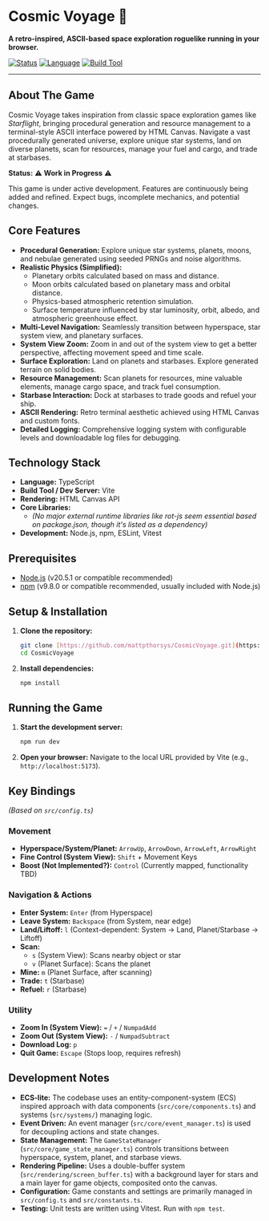 # Cosmic Voyage 🚀

**A retro-inspired, ASCII-based space exploration roguelike running in your browser.**

[![Status](https://img.shields.io/badge/status-🚧%20Work%20in%20Progress-yellow)](https://github.com/mattpthorsys/CosmicVoyage)
[![Language](https://img.shields.io/badge/language-TypeScript-blue)](https://www.typescriptlang.org/)
[![Build Tool](https://img.shields.io/badge/build-Vite-purple)](https://vitejs.dev/)

---

## About The Game

Cosmic Voyage takes inspiration from classic space exploration games like *Starflight*, bringing procedural generation and resource management to a terminal-style ASCII interface powered by HTML Canvas. Navigate a vast procedurally generated universe, explore unique star systems, land on diverse planets, scan for resources, manage your fuel and cargo, and trade at starbases.

**Status:** ⚠️ **Work in Progress** ⚠️

This game is under active development. Features are continuously being added and refined. Expect bugs, incomplete mechanics, and potential changes.

## Core Features

* **Procedural Generation:** Explore unique star systems, planets, moons, and nebulae generated using seeded PRNGs and noise algorithms.
* **Realistic Physics (Simplified):**
    * Planetary orbits calculated based on mass and distance.
    * Moon orbits calculated based on planetary mass and orbital distance.
    * Physics-based atmospheric retention simulation.
    * Surface temperature influenced by star luminosity, orbit, albedo, and atmospheric greenhouse effect.
* **Multi-Level Navigation:** Seamlessly transition between hyperspace, star system view, and planetary surfaces.
* **System View Zoom:** Zoom in and out of the system view to get a better perspective, affecting movement speed and time scale.
* **Surface Exploration:** Land on planets and starbases. Explore generated terrain on solid bodies.
* **Resource Management:** Scan planets for resources, mine valuable elements, manage cargo space, and track fuel consumption.
* **Starbase Interaction:** Dock at starbases to trade goods and refuel your ship.
* **ASCII Rendering:** Retro terminal aesthetic achieved using HTML Canvas and custom fonts.
* **Detailed Logging:** Comprehensive logging system with configurable levels and downloadable log files for debugging.

## Technology Stack

* **Language:** TypeScript
* **Build Tool / Dev Server:** Vite
* **Rendering:** HTML Canvas API
* **Core Libraries:**
    * *(No major external runtime libraries like rot-js seem essential based on package.json, though it's listed as a dependency)*
* **Development:** Node.js, npm, ESLint, Vitest

## Prerequisites

* [Node.js](https://nodejs.org/) (v20.5.1 or compatible recommended)
* [npm](https://www.npmjs.com/) (v9.8.0 or compatible recommended, usually included with Node.js)

## Setup & Installation

1.  **Clone the repository:**
    ```bash
    git clone [https://github.com/mattpthorsys/CosmicVoyage.git](https://github.com/mattpthorsys/CosmicVoyage.git)
    cd CosmicVoyage
    ```
   
2.  **Install dependencies:**
    ```bash
    npm install
    ```
   

## Running the Game

1.  **Start the development server:**
    ```bash
    npm run dev
    ```
   
2.  **Open your browser:** Navigate to the local URL provided by Vite (e.g., `http://localhost:5173`).

## Key Bindings

*(Based on `src/config.ts`)*

### Movement
* **Hyperspace/System/Planet:** `ArrowUp`, `ArrowDown`, `ArrowLeft`, `ArrowRight`
* **Fine Control (System View):** `Shift` + Movement Keys
* **Boost (Not Implemented?):** `Control` (Currently mapped, functionality TBD)

### Navigation & Actions
* **Enter System:** `Enter` (from Hyperspace)
* **Leave System:** `Backspace` (from System, near edge)
* **Land/Liftoff:** `l` (Context-dependent: System -> Land, Planet/Starbase -> Liftoff)
* **Scan:**
    * `s` (System View): Scans nearby object or star
    * `v` (Planet Surface): Scans the planet
* **Mine:** `m` (Planet Surface, after scanning)
* **Trade:** `t` (Starbase)
* **Refuel:** `r` (Starbase)

### Utility
* **Zoom In (System View):** `=` / `+` / `NumpadAdd`
* **Zoom Out (System View):** `-` / `NumpadSubtract`
* **Download Log:** `p`
* **Quit Game:** `Escape` (Stops loop, requires refresh)

## Development Notes

* **ECS-lite:** The codebase uses an entity-component-system (ECS) inspired approach with data components (`src/core/components.ts`) and systems (`src/systems/`) managing logic.
* **Event Driven:** An event manager (`src/core/event_manager.ts`) is used for decoupling actions and state changes.
* **State Management:** The `GameStateManager` (`src/core/game_state_manager.ts`) controls transitions between hyperspace, system, planet, and starbase views.
* **Rendering Pipeline:** Uses a double-buffer system (`src/rendering/screen_buffer.ts`) with a background layer for stars and a main layer for game objects, composited onto the canvas.
* **Configuration:** Game constants and settings are primarily managed in `src/config.ts` and `src/constants.ts`.
* **Testing:** Unit tests are written using Vitest. Run with `npm test`.